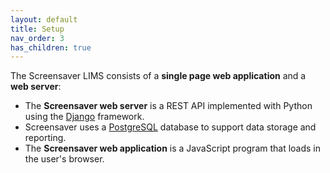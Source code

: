 ```yaml
---
layout: default
title: Setup
nav_order: 3
has_children: true
---
```

The Screensaver LIMS consists of a **single page web application** and a **web server**:
* The **Screensaver web server** is a REST API implemented with Python using the [Django](https://www.djangoproject.com/) framework.
* Screensaver uses a [PostgreSQL](https://www.postgresql.org/) database to support data storage and reporting.
* The **Screensaver web application** is a JavaScript program that loads in the user's browser.
